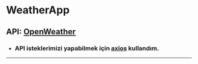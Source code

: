 # WeatherApp

## API: [**OpenWeather**](https://openweathermap.org/api)

- ### API isteklerimizi yapabilmek için [**axios**](https://github.com/axios/axios) kullandım.

---
